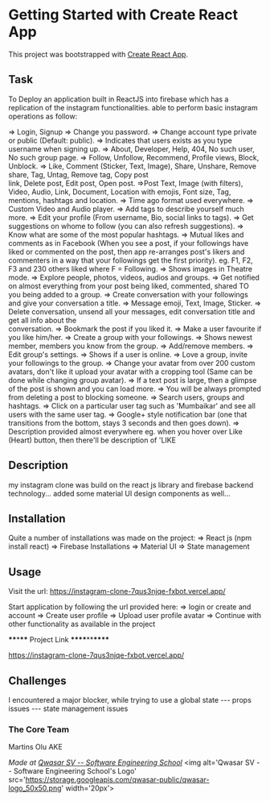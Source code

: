 # Getting Started with Create React App

This project was bootstrapped with [Create React App](https://github.com/facebook/create-react-app).

## Task

To Deploy an application built in ReactJS into firebase
which has a replication of the instagram functionalities.
able to perform basic instagram operations as follow:

=> Login, Signup
=> Change you password.
=> Change account type private or public (Default: public).
=> Indicates that users exists as you type username when signing up.
=> About, Developer, Help, 404, No such user, No such group page.
=> Follow, Unfollow, Recommend, Profile views, Block, Unblock.
=> Like, Comment (Sticker, Text, Image), Share, Unshare, Remove share, Tag, Untag, Remove tag, Copy post  
 link, Delete post, Edit post, Open post.
=>Post Text, Image (with filters), Video, Audio, Link, Document, Location with emojis, Font size, Tag,
mentions, hashtags and location.
=> Time ago format used everywhere.
=> Custom Video and Audio player.
=> Add tags to describe yourself much more.
=> Edit your profile (From username, Bio, social links to tags).
=> Get suggestions on whome to follow (you can also refresh suggestions).
=> Know what are some of the most popular hashtags.
=> Mutual likes and comments as in Facebook (When you see a post, if your followings have liked or commented
on the post, then app re-arranges post's likers and commenters in a way that your followings get the
first priority). eg. F1, F2, F3 and 230 others liked where F = Following.
=> Shows images in Theatre mode.
=> Explore people, photos, videos, audios and groups.
=> Get notified on almost everything from your post being liked, commented, shared TO you being added to a group.
=> Create conversation with your followings and give your conversation a title.
=> Message emoji, Text, Image, Sticker.
=> Delete conversation, unsend all your messages, edit conversation title and get all info about the  
 conversation.
=> Bookmark the post if you liked it.
=> Make a user favourite if you like him/her.
=> Create a group with your followings.
=> Shows newest member, members you know from the group.
=> Add/remove members.
=> Edit group's settings.
=> Shows if a user is online.
=> Love a group, invite your followings to the group.
=> Change your avatar from over 200 custom avatars, don't like it upload your avatar with a cropping tool (Same can be done while changing group avatar).
=> If a text post is large, then a glimpse of the post is shown and you can load more.
=> You will be always prompted from deleting a post to blocking someone.
=> Search users, groups and hashtags.
=> Click on a particular user tag such as 'Mumbaikar' and see all users with the same user tag.
=> Google+ style notification bar (one that transitions from the bottom, stays 3 seconds and then goes
down).
=> Description provided almost everywhere eg. when you hover over Like (Heart) button, then there'll be
description of 'LIKE

## Description

my instagram clone was build on the react js library and firebase backend technology...
added some material UI design components as well...

## Installation

Quite a number of installations was made on the project:
=> React js (npm install react)
=> Firebase Installations
=> Material UI
=> State management

## Usage

Visit the url: https://instagram-clone-7qus3njqe-fxbot.vercel.app/

Start application by following the url provided here:
=> login or create and account
=> Create user profile
=> Upload user profile avatar
=> Continue with other functionality as available in the project

**\*\***\***\*\*** Project Link **\*\*\*\***\*\***\*\*\*\***

https://instagram-clone-7qus3njqe-fxbot.vercel.app/

## Challenges

I encountered a major blocker, while trying to use a global state
--- props issues
--- state management issues

### The Core Team

Martins Olu AKE

<span><i>Made at <a href='https://qwasar.io'>Qwasar SV -- Software Engineering School</a></i></span>
<span><img alt='Qwasar SV -- Software Engineering School's Logo' src='https://storage.googleapis.com/qwasar-public/qwasar-logo_50x50.png' width='20px'></span>
